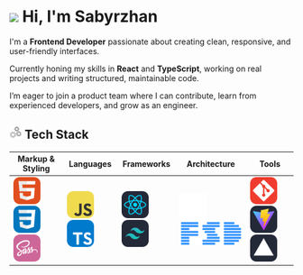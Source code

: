 # <img src="https://github.com/blackcater/blackcater/raw/main/images/Hi.gif" height="30"/> Hi, I'm Sabyrzhan

I'm a **Frontend Developer** passionate about creating clean, responsive, and user-friendly interfaces.

Currently honing my skills in **React** and **TypeScript**, working on real projects and writing structured, maintainable code.

I’m eager to join a product team where I can contribute, learn from experienced developers, and grow as an engineer.

## <img src="./assets/gifs/Gears.gif" height="22"/> Tech Stack

<table>
  <thead>
    <tr>
      <th>Markup & Styling</th>
      <th>Languages</th>
      <th>Frameworks</th>
      <th>Architecture</th>
      <th>Tools</th>
    </tr>
  </thead>
  <tbody>
    <tr>
      <td>
        <img src="./assets/icons/core/HTML.svg" width="48" />
        <img src="./assets/icons/core/CSS.svg" width="48" />
        <img src="./assets/icons/core/Sass.svg" width="48" />
      </td>
      <td>
        <img src="./assets/icons/languages/JavaScript.svg" width="48" />
        <img src="./assets/icons/languages/TypeScript.svg" width="48" />
      </td>
      <td>
        <img src="./assets/icons/frameworks/React-Dark.svg" width="48" />
        <img src="./assets/icons/frameworks/TailwindCSS-Dark.svg" width="48" />
      </td>
      <td>
        <img src="./assets/icons/architecture/bem.svg" width="48" />
        <img src="./assets/icons/architecture/fsd.png" width="124" />
      </td>
      <td>
        <img src="./assets/icons/tools/Git.svg" width="48" />
        <img src="./assets/icons/tools/Vite-Dark.svg" width="48" />
        <img src="./assets/icons/tools/Vercel-Dark.svg" width="48" />
      </td>
    </tr>
  </tbody>
</table>

